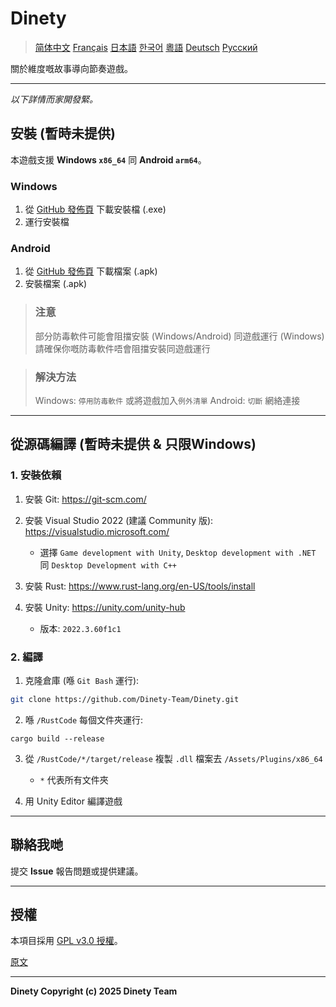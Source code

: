# Dinety

> [简体中文](./README_zh.md)
> [Français](README_fr.md)
> [日本語](./README_ja.md)
> [한국어](./README_ko.md)
> [粵語](./README_yue.md)
> [Deutsch](./README_de.md)
> [Русский](./README_ru.md)

關於維度嘅故事導向節奏遊戲。

---

*以下詳情而家開發緊。*

## 安裝 (暫時未提供)

本遊戲支援 **Windows `x86_64`** 同 **Android `arm64`**。

### Windows

1. 從 [GitHub 發佈頁](https://github.com/Dinety-Team/Dinety/release) 下載安裝檔 (.exe)
2. 運行安裝檔

### Android

1. 從 [GitHub 發佈頁](https://github.com/Dinety-Team/Dinety/release) 下載檔案 (.apk)
2. 安裝檔案 (.apk)

> ### 注意
> 部分防毒軟件可能會阻擋安裝
> (Windows/Android) 同遊戲運行 (Windows)
> 請確保你嘅防毒軟件唔會阻擋安裝同遊戲運行

> ### 解決方法
> Windows: `停用防毒軟件` 或將遊戲加入`例外清單`
> Android: `切斷` 網絡連接
---
## 從源碼編譯 (暫時未提供 & 只限Windows)

### 1. 安裝依賴

1. 安裝 Git: <https://git-scm.com/>

2. 安裝 Visual Studio 2022 (建議 Community 版): <https://visualstudio.microsoft.com/>
    - 選擇 `Game development with Unity`, `Desktop development with .NET` 同 `Desktop Development with C++`

3. 安裝 Rust: <https://www.rust-lang.org/en-US/tools/install>

4. 安裝 Unity: <https://unity.com/unity-hub>
    - 版本: `2022.3.60f1c1`

### 2. 編譯

1. 克隆倉庫 (喺 `Git Bash` 運行):
```bash
git clone https://github.com/Dinety-Team/Dinety.git
```

2. 喺 `/RustCode` 每個文件夾運行:
```pwsh
cargo build --release
```

3. 從 `/RustCode/*/target/release` 複製 `.dll` 檔案去 `/Assets/Plugins/x86_64`
    - `*` 代表所有文件夾

4. 用 Unity Editor 編譯遊戲
---
## 聯絡我哋

提交 **Issue** 報告問題或提供建議。

---
## 授權

本項目採用 [GPL v3.0 授權](LICENSE.md)。

[原文](https://www.gnu.org/licenses/gpl-3.0.html#license-text)

---
**Dinety Copyright (c) 2025 Dinety Team**